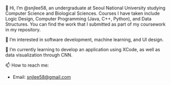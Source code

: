 👋 Hi, I’m @snjlee58, an undergraduate at Seoul National University studying Computer Science and Biological Sciences. Courses I have taken include Logic Design, Computer Programming (Java, C++, Python), and Data Structures. You can find the work that I submitted as part of my coursework in my repository.  

👀 I’m interested in software development, machine learning, and UI design.

🌱 I’m currently learning to develop an application using XCode, as well as data visualization through CNN.

📫 How to reach me:
- Email: snjlee58@gmail.com


<!---
snjlee58/snjlee58 is a ✨ special ✨ repository because its `README.md` (this file) appears on your GitHub profile.
You can click the Preview link to take a look at your changes.
--->

